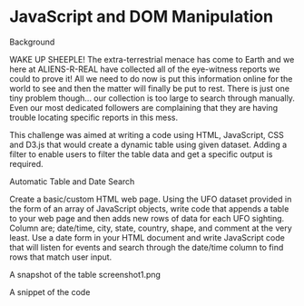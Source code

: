 # JavaScript and DOM Manipulation

Background

WAKE UP SHEEPLE! The extra-terrestrial menace has come to Earth and we here at ALIENS-R-REAL have collected all of the eye-witness reports we could to prove it! All we need to do now is put this information online for the world to see and then the matter will finally be put to rest.
There is just one tiny problem though... our collection is too large to search through manually. Even our most dedicated followers are complaining that they are having trouble locating specific reports in this mess.

This challenge was aimed at writing a code using HTML, JavaScript, CSS and D3.js that would create a dynamic table using given dataset. Adding a filter to enable users to filter the table data and get a specific output is required. 


Automatic Table and Date Search

Create a basic/custom HTML web page. Using the UFO dataset provided in the form of an array of JavaScript objects, write code that appends a table to your web page and then adds new rows of data for each UFO sighting. Column are; date/time, city, state, country, shape, and comment at the very least. Use a date form in your HTML document and write JavaScript code that will listen for events and search through the date/time column to find rows that match user input.

A snapshot of the table
screenshot1.png

A snippet of the code
